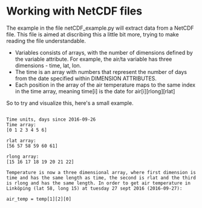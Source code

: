 # Working with NetCDF files

The example in the file netCDF_example.py will extract data from a NetCDF file. This file is aimed at discribing this a little bit more, trying to make reading the file understandable.

- Variables consists of arrays, with the number of dimensions defined by the variable attribute. For example, the air/ta variable has three dimensions - time, lat, lon. 
- The time is an array with numbers that represent the number of days from the date specified within DIMENSION ATTRIBUTES.
- Each position in the array of the air temperature maps to the same index in the time array, meaning time[i] is the date for air[i][rlong][rlat]

So to try and visualize this, here's a small example.

```

Time units, days since 2016-09-26
Time array:
[0 1 2 3 4 5 6]

rlat array:
[56 57 58 59 60 61]

rlong array:
[15 16 17 18 19 20 21 22]

Temperature is now a three dimensional array, where first dimension is time and has the same length as time, the second is rlat and the third is rlong and has the same length. In order to get air temperature in Linköping (lat 58, long 15) at tuesday 27 sept 2016 (2016-09-27):

air_temp = temp[1][2][0]


```


